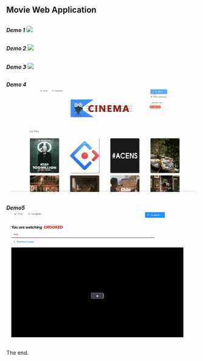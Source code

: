 ## Movie Web Application
##
***Demo 1***
![](gif-demo/movie1.gif)
##
***Demo 2***
![](gif-demo/movie2.gif)
##
***Demo 3***
![](gif-demo/movie3.gif)
##
***Demo 4***
![](gif-demo/movie4.gif)
##
***Demo5***
![](gif-demo/movie5.gif)
##
The end.
